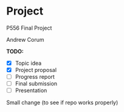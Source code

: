 # Project
P556 Final Project

Andrew Corum

**TODO:**
- [x] Topic idea
- [x] Project proposal
- [ ] Progress report
- [ ] Final submission
- [ ] Presentation

Small change (to see if repo works properly)
